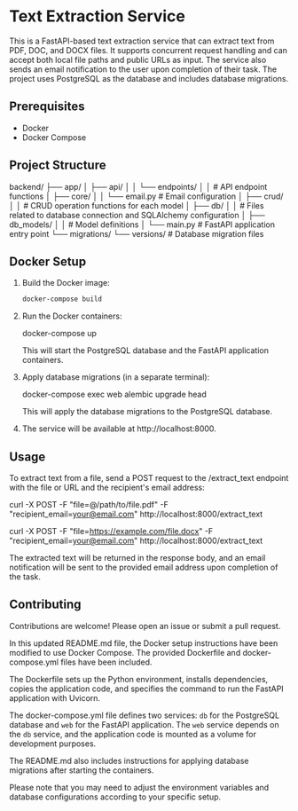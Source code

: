 # Text Extraction Service

This is a FastAPI-based text extraction service that can extract text from PDF, DOC, and DOCX files. It supports concurrent request handling and can accept both local file paths and public URLs as input. The service also sends an email notification to the user upon completion of their task. The project uses PostgreSQL as the database and includes database migrations.

## Prerequisites

- Docker
- Docker Compose

## Project Structure

backend/
├── app/
│   ├── api/
│   │   └── endpoints/
│   │       # API endpoint functions
│   ├── core/
│   │   └── email.py  # Email configuration
│   ├── crud/
│   │   # CRUD operation functions for each model
│   ├── db/
│   │   # Files related to database connection and SQLAlchemy configuration
│   ├── db_models/
│   │   # Model definitions
│   └── main.py  # FastAPI application entry point
└── migrations/
└── versions/
    # Database migration files

## Docker Setup

1. Build the Docker image:

   ```bash
   docker-compose build

2. Run the Docker containers:

    docker-compose up

    This will start the PostgreSQL database and the FastAPI application containers.

3. Apply database migrations (in a separate terminal):

    docker-compose exec web alembic upgrade head

    This will apply the database migrations to the PostgreSQL database.

4. The service will be available at http://localhost:8000.

## Usage

To extract text from a file, send a POST request to the /extract_text endpoint with the file or URL and the recipient's email address:

curl -X POST -F "file=@/path/to/file.pdf" -F "recipient_email=your@email.com" http://localhost:8000/extract_text

curl -X POST -F "file=https://example.com/file.docx" -F "recipient_email=your@email.com" http://localhost:8000/extract_text

The extracted text will be returned in the response body, and an email notification will be sent to the provided email address upon completion of the task.

## Contributing

Contributions are welcome! Please open an issue or submit a pull request.

In this updated README.md file, the Docker setup instructions have been modified to use Docker Compose. The provided Dockerfile and docker-compose.yml files have been included.

The Dockerfile sets up the Python environment, installs dependencies, copies the application code, and specifies the command to run the FastAPI application with Uvicorn.

The docker-compose.yml file defines two services: `db` for the PostgreSQL database and `web` for the FastAPI application. The `web` service depends on the `db` service, and the application code is mounted as a volume for development purposes.

The README.md also includes instructions for applying database migrations after starting the containers.

Please note that you may need to adjust the environment variables and database configurations according to your specific setup.